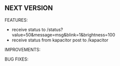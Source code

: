 ## NEXT VERSION

FEATURES:
  * receive status to /status?value=50&message=msg&blink=1&brightness=100
  * receive status from kapacitor post to /kapacitor

IMPROVEMENTS:

BUG FIXES:
